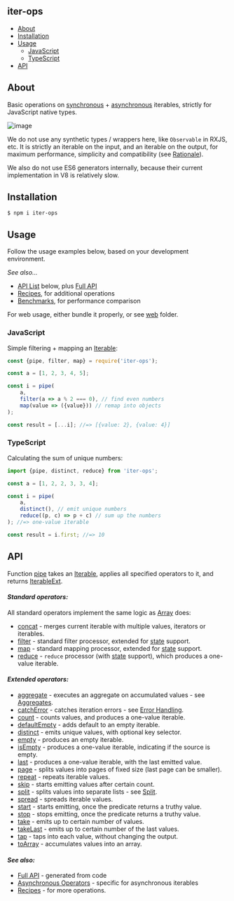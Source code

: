 iter-ops
--------

* [About](#about)
* [Installation](#installation)
* [Usage](#usage)
    * [JavaScript](#javascript)
    * [TypeScript](#typescript)
* [API]

## About

Basic operations on [synchronous] + [asynchronous] iterables, strictly for JavaScript native types.

![image](https://user-images.githubusercontent.com/5108906/142058291-b39d7226-56a4-4df0-8dc1-2ff2c6c18f10.png)

We do not use any synthetic types / wrappers here, like `Observable` in RXJS, etc. It is strictly an iterable on the
input, and an iterable on the output, for maximum performance, simplicity and compatibility (see [Rationale]).

We also do not use ES6 generators internally, because their current implementation in V8 is relatively slow.

## Installation

```
$ npm i iter-ops
```

## Usage

Follow the usage examples below, based on your development environment.

_See also..._

* [API List] below, plus [Full API]
* [Recipes], for additional operations
* [Benchmarks], for performance comparison

For web usage, either bundle it properly, or see [web](./web) folder.

### JavaScript

Simple filtering + mapping an [Iterable]:

```js
const {pipe, filter, map} = require('iter-ops');

const a = [1, 2, 3, 4, 5];

const i = pipe(
    a,
    filter(a => a % 2 === 0), // find even numbers
    map(value => ({value})) // remap into objects
);

const result = [...i]; //=> [{value: 2}, {value: 4}]
```

### TypeScript

Calculating the sum of unique numbers:

```ts
import {pipe, distinct, reduce} from 'iter-ops';

const a = [1, 2, 2, 3, 3, 4];

const i = pipe(
    a,
    distinct(), // emit unique numbers
    reduce((p, c) => p + c) // sum up the numbers
); //=> one-value iterable

const result = i.first; //=> 10
```

## API

Function [pipe] takes an [Iterable], applies all specified operators to it, and returns
[IterableExt](http://github.com/vitaly-t/iter-ops/blob/main/src/types.ts#L25).

#### <i>Standard operators:</i>

All standard operators implement the same logic as [Array] does:

* [concat](http://vitaly-t.github.io/iter-ops/modules.html#concat) - merges current iterable with multiple values,
  iterators or iterables.
* [filter](http://vitaly-t.github.io/iter-ops/modules.html#filter) - standard filter processor, extended for [state]
  support.
* [map](http://vitaly-t.github.io/iter-ops/modules.html#map) - standard mapping processor, extended for [state] support.
* [reduce](http://vitaly-t.github.io/iter-ops/modules.html#reduce) - `reduce` processor (with [state] support), which
  produces a one-value iterable.

#### <i>Extended operators:</i>

* [aggregate](http://vitaly-t.github.io/iter-ops/modules.html#aggregate) - executes an aggregate on accumulated values -
  see [Aggregates].
* [catchError](http://vitaly-t.github.io/iter-ops/modules.html#catchError) - catches iteration errors -
  see [Error Handling].
* [count](http://vitaly-t.github.io/iter-ops/modules.html#count) - counts values, and produces a one-value iterable.
* [defaultEmpty](http://vitaly-t.github.io/iter-ops/modules.html#defaultEmpty) - adds default to an empty iterable.
* [distinct](http://vitaly-t.github.io/iter-ops/modules.html#distinct) - emits unique values, with optional key
  selector.
* [empty](http://vitaly-t.github.io/iter-ops/modules.html#empty) - produces an empty iterable.
* [isEmpty](http://vitaly-t.github.io/iter-ops/modules.html#isEmpty) - produces a one-value iterable, indicating if the
  source is empty.
* [last](http://vitaly-t.github.io/iter-ops/modules.html#last) - produces a one-value iterable, with the last emitted
  value.
* [page](http://vitaly-t.github.io/iter-ops/modules.html#page) - splits values into pages of fixed size (last page can
  be smaller).
* [repeat](http://vitaly-t.github.io/iter-ops/modules.html#repeat) - repeats iterable values.
* [skip](http://vitaly-t.github.io/iter-ops/modules.html#skip) - starts emitting values after certain count.
* [split](http://vitaly-t.github.io/iter-ops/modules.html#split) - splits values into separate lists - see [Split].
* [spread](http://vitaly-t.github.io/iter-ops/modules.html#spread) - spreads iterable values.
* [start](http://vitaly-t.github.io/iter-ops/modules.html#start) - starts emitting, once the predicate returns a truthy
  value.
* [stop](http://vitaly-t.github.io/iter-ops/modules.html#stop) - stops emitting, once the predicate returns a truthy
  value.
* [take](http://vitaly-t.github.io/iter-ops/modules.html#take) - emits up to certain number of values.
* [takeLast](http://vitaly-t.github.io/iter-ops/modules.html#takeLast) - emits up to certain number of the last values.
* [tap](http://vitaly-t.github.io/iter-ops/modules.html#tap) - taps into each value, without changing the output.
* [toArray](http://vitaly-t.github.io/iter-ops/modules.html#toArray) - accumulates values into an array.

#### <i>See also:</i>

* [Full API] - generated from code
* [Asynchronous Operators](./src/ops/async) - specific for asynchronous iterables
* [Recipes] - for more operations.

[API]:#api

[API List]:#api

[Full API]:https://vitaly-t.github.io/iter-ops

[Error Handling]:https://github.com/vitaly-t/iter-ops/wiki/Error-Handling

[Iterable]:https://javascript.info/iterable

[Iterables]:https://javascript.info/iterable

[Array]:https://developer.mozilla.org/en-US/docs/Web/JavaScript/Reference/Global_Objects/Array

[WiKi]:https://github.com/vitaly-t/iter-ops/wiki

[pipe]:https://github.com/vitaly-t/iter-ops/blob/main/src/pipe.ts

[Recipes]:https://github.com/vitaly-t/iter-ops/wiki/Recipes

[state]:https://github.com/vitaly-t/iter-ops/wiki/Iteration-State

[Aggregates]:https://github.com/vitaly-t/iter-ops/wiki/Aggregates

[Split]:https://github.com/vitaly-t/iter-ops/wiki/Split

[Benchmarks]:./benchmarks

[Asynchronous Iterables]:https://github.com/vitaly-t/iter-ops/wiki/Asynchronous-Iterables

[synchronous]:https://javascript.info/iterable

[asynchronous]:https://javascript.info/async-iterators-generators#async-iterables

[Rationale]:https://github.com/vitaly-t/iter-ops/wiki/Rationale
